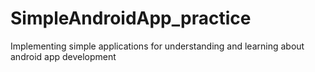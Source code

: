 # SimpleAndroidApp_practice
Implementing simple applications for understanding and learning about android app development
